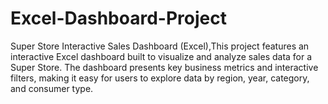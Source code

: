 # Excel-Dashboard-Project
Super Store Interactive Sales Dashboard (Excel),This project features an interactive Excel dashboard built to visualize and analyze sales data for a Super Store. The dashboard presents key business metrics and interactive filters, making it easy for users to explore data by region, year, category, and consumer type.
